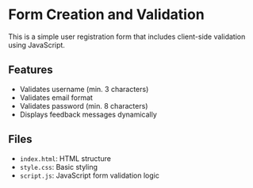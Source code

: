 # Form Creation and Validation

This is a simple user registration form that includes client-side validation using JavaScript.

## Features

- Validates username (min. 3 characters)
- Validates email format
- Validates password (min. 8 characters)
- Displays feedback messages dynamically

## Files

- `index.html`: HTML structure
- `style.css`: Basic styling
- `script.js`: JavaScript form validation logic
